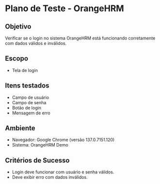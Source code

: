 # Plano de Teste - OrangeHRM

## Objetivo
Verificar se o login no sistema OrangeHRM está funcionando corretamente com dados válidos e inválidos.

## Escopo
- Tela de login

## Itens testados
- Campo de usuário
- Campo de senha
- Botão de login
- Mensagem de erro

## Ambiente
- Navegador: Google Chrome (versão 137.0.7151.120)
- Sistema: OrangeHRM Demo

## Critérios de Sucesso
- Login deve funcionar com usuário e senha válidos.
- Deve exibir erro com dados inválidos.
